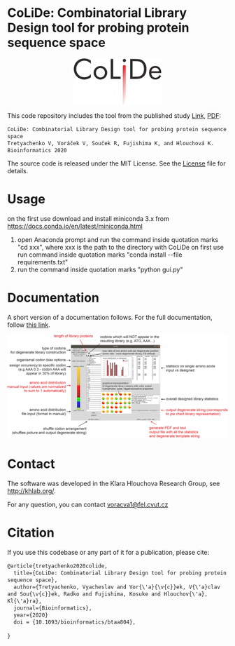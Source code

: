 
# CoLiDe: Combinatorial Library Design tool for probing protein sequence space


<p align="center">
<img src="colide.png" width="200" >
</p>




This code repository includes the tool from the published study [Link](https://doi.org/10.1093/bioinformatics/btaa804), [PDF](https://academic.oup.com/bioinformatics/advance-article-pdf/doi/10.1093/bioinformatics/btaa804/33777688/btaa804.pdf):

```
CoLiDe: Combinatorial Library Design tool for probing protein sequence space
Tretyachenko V, Voráček V, Souček R, Fujishima K, and Hlouchová K.
Bioinformatics 2020 
```
The source code is released under the MIT License. See the [License](LICENSE) file for details. 



# Usage

on the first use download and install miniconda 3.x from https://docs.conda.io/en/latest/miniconda.html
1) open Anaconda prompt and run the command inside quotation marks "cd xxx", where xxx is the path to the directory with  CoLiDe
on first use run command inside quotation marks "conda install --file requirements.txt"
2) run the command inside quotation marks "python gui.py"


# Documentation

A short version of a documentation follows. For the full documentation, follow [this link](colidemanual.pdf).


<img src="manual.png">


# Contact
The software was developed in the Klara Hlouchova Research Group, see http://khlab.org/.

For any question, you can contact voracva1@fel.cvut.cz


# Citation
If you use this codebase or any part of it for a publication, please cite:

```
@article{tretyachenko2020colide,
  title={CoLiDe: Combinatorial Library Design tool for probing protein sequence space},
  author={Tretyachenko, Vyacheslav and Vor{\'a}{\v{c}}ek, V{\'a}clav and Sou{\v{c}}ek, Radko and Fujishima, Kosuke and Hlouchov{\'a}, Kl{\'a}ra},
  journal={Bioinformatics},
  year={2020}
  doi = {10.1093/bioinformatics/btaa804},

}
```


